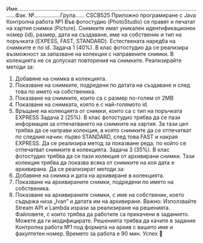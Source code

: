Име……………………………………………………………………………………………………………Фак. №……………..Група……
CSCB525 Приложно програмиране с Java
Контролна работа №1
Във фотостудио (PhotoStudio) се правят и печатат на хартия снимки (Picture). Снимките имат уникален идентификационен номер (id), размер, дата на създаване, име на собственик и тип на поръчката (EXPESS, FAST, STANDARD). Естествената наредба на снимките е по id.
Задача 1 (40%). В клас фотостудио да се реализира възможност за запазване на колекция с направените снимки. В колекцията не се допускат повторения на снимките. Реализирайте методи за:
1. Добавяне на снимка в колекцията.
2. Показване на снимките, подредени по датата на създаване и след това по името на собственика.
3. Показване на снимките, които са с размер по-голям от 2MB
4. Показване на снимката, която е с най-голямото id.
5. Връщане на колекцията от снимки, които са с тип на поръчката EXPRESS
   Задача 2 (25%). В клас фотостудио трябва да се пази информация за отпечатването на снимките на хартия. За тази цел трябва да се направи колекция, в която снимките да се отпечатват по следния начин: първо STANDARD, след това FAST и накрая EXPRESS. Да се реализира метод за показване реда, по който се отпечатват снимките в колекцията.
   Задача 3 (35%). В клас фотостудио трябва да се пази колекция от архивирани снимки. Тази колекция трябва да показва всяка от снимките на коя дата е архивирана. Да се реализират методи за:
1. Добавяне на снимка и дата на архивиране в колекцията.
2. Показване на архивираните снимки, подредени по името на собственика.
3. Показване на архивираните снимки, с име на собственик, което съдържа низа „Ivan“ и датата им на архивиране.
   Важно: Използвайте Stream API и Lambda изрази за реализиране на решенията. Файловете, с които трябва да работите са прикачени в заданието. Можете да ги модифицирате. Решенията трябва да качите в задание Контролна работа №1 под формата на архив с вашето име и факултетен номер. Времето за работа е 90 мин. Успех 